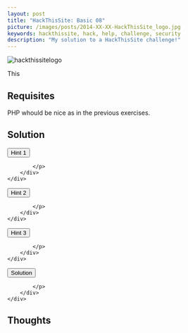 ```yaml
---
layout: post
title: "HackThisSite: Basic 08"
picture: /images/posts/2014-XX-XX-HackThisSite_logo.jpg
keywords: hackthissite, hack, help, challenge, security
description: "My solution to a HackThisSite challenge!"
---
```


<img class="img img-rounded img-responsive center-block" title="HackThisSite logo" alt="hackthissitelogo" src="/images/posts/2015-XX-XX-HackThisSite_logo.jpg" />

This 

<!--more-->

## Requisites

PHP whould be nice as in the previous exercises. 


## Solution

<div class="panel panel-default">
	<div class="panel-heading">
		<button type="button" class="btn btn-default btn-xs spoiler-trigger" data-toggle="collapse">Hint 1</button>
	</div>
	<div class="panel-collapse collapse out">
		<div class="panel-body">
			<p>




			</p>
		</div>
	</div>
</div>
<div class="panel panel-default">
	<div class="panel-heading">
		<button type="button" class="btn btn-default btn-xs spoiler-trigger" data-toggle="collapse">Hint 2</button>
	</div>
	<div class="panel-collapse collapse out">
		<div class="panel-body">
			<p>






			</p>
		</div>
	</div>
</div>
<div class="panel panel-default">
	<div class="panel-heading">
		<button type="button" class="btn btn-default btn-xs spoiler-trigger" data-toggle="collapse">Hint 3</button>
	</div>
	<div class="panel-collapse collapse out">
		<div class="panel-body">
			<p>





			</p>
		</div>
	</div>
</div>
<div class="panel panel-default">
	<div class="panel-heading">
		<button type="button" class="btn btn-default btn-xs spoiler-trigger" data-toggle="collapse">Solution</button>
	</div>
	<div class="panel-collapse collapse out">
		<div class="panel-body">
			<p>





			</p>
		</div>
	</div>
</div>


## Thoughts

